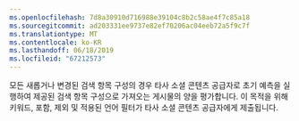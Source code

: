 ```yaml
---
ms.openlocfilehash: 7d8a30910d716988e39104c8b2c58ae4f7c85a18
ms.sourcegitcommit: ad203331ee9737e82ef70206ac04eeb72a5f9c7f
ms.translationtype: MT
ms.contentlocale: ko-KR
ms.lasthandoff: 06/18/2019
ms.locfileid: "67212573"
---
```

모든 새롭거나 변경된 검색 항목 구성의 경우 타사 소셜 콘텐츠 공급자로 초기 예측을 실행하여 제공된 검색 항목 구성으로 가져오는 게시물의 양을 평가합니다. 이 목적을 위해 키워드, 포함, 제외 및 적용된 언어 필터가 타사 소셜 콘텐츠 공급자에게 제출됩니다.